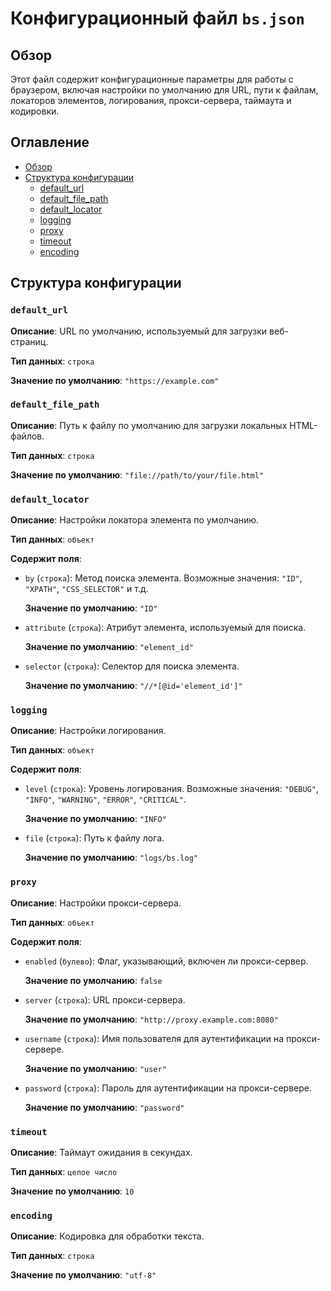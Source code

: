 # Конфигурационный файл `bs.json`

## Обзор

Этот файл содержит конфигурационные параметры для работы с браузером, включая настройки по умолчанию для URL, пути к файлам, локаторов элементов, логирования, прокси-сервера, таймаута и кодировки.

## Оглавление

- [Обзор](#обзор)
- [Структура конфигурации](#структура-конфигурации)
    - [default_url](#default_url)
    - [default_file_path](#default_file_path)
    - [default_locator](#default_locator)
    - [logging](#logging)
    - [proxy](#proxy)
    - [timeout](#timeout)
    - [encoding](#encoding)

## Структура конфигурации

### `default_url`

**Описание**:
URL по умолчанию, используемый для загрузки веб-страниц.

**Тип данных**: `строка`

**Значение по умолчанию**: `"https://example.com"`

### `default_file_path`

**Описание**:
Путь к файлу по умолчанию для загрузки локальных HTML-файлов.

**Тип данных**: `строка`

**Значение по умолчанию**: `"file://path/to/your/file.html"`

### `default_locator`

**Описание**:
Настройки локатора элемента по умолчанию.

**Тип данных**: `объект`

**Содержит поля**:

*   `by` (`строка`): Метод поиска элемента. Возможные значения: `"ID"`, `"XPATH"`, `"CSS_SELECTOR"` и т.д.
    
    **Значение по умолчанию**: `"ID"`
*   `attribute` (`строка`): Атрибут элемента, используемый для поиска.
    
    **Значение по умолчанию**: `"element_id"`
*   `selector` (`строка`): Селектор для поиска элемента.
    
    **Значение по умолчанию**: `"//*[@id='element_id']"`

### `logging`

**Описание**:
Настройки логирования.

**Тип данных**: `объект`

**Содержит поля**:

*   `level` (`строка`): Уровень логирования. Возможные значения: `"DEBUG"`, `"INFO"`, `"WARNING"`, `"ERROR"`, `"CRITICAL"`.
    
    **Значение по умолчанию**: `"INFO"`
*   `file` (`строка`): Путь к файлу лога.
    
    **Значение по умолчанию**: `"logs/bs.log"`

### `proxy`

**Описание**:
Настройки прокси-сервера.

**Тип данных**: `объект`

**Содержит поля**:

*   `enabled` (`булево`): Флаг, указывающий, включен ли прокси-сервер.
    
    **Значение по умолчанию**: `false`
*   `server` (`строка`): URL прокси-сервера.
    
    **Значение по умолчанию**: `"http://proxy.example.com:8080"`
*   `username` (`строка`): Имя пользователя для аутентификации на прокси-сервере.
    
    **Значение по умолчанию**: `"user"`
*   `password` (`строка`): Пароль для аутентификации на прокси-сервере.
    
    **Значение по умолчанию**: `"password"`

### `timeout`

**Описание**:
Таймаут ожидания в секундах.

**Тип данных**: `целое число`

**Значение по умолчанию**: `10`

### `encoding`

**Описание**:
Кодировка для обработки текста.

**Тип данных**: `строка`

**Значение по умолчанию**: `"utf-8"`
